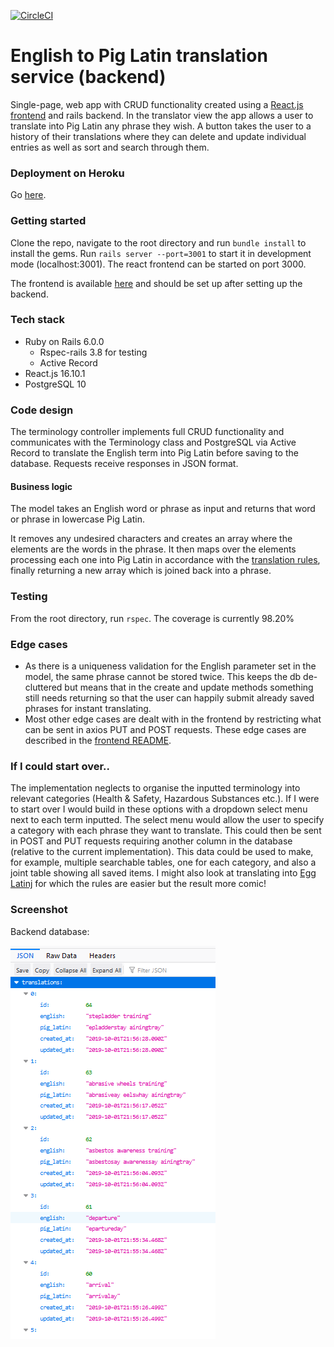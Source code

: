[![CircleCI](https://circleci.com/gh/olliebrownlow/pig-latin-rails-backend.svg?style=shield)](https://circleci.com/gh/olliebrownlow/pig-latin-rails-backend)

# English to Pig Latin translation service (backend)

Single-page, web app with CRUD functionality created using a [React.js frontend](https://github.com/olliebrownlow/pig-latin-react-frontend) and rails backend. In the translator view the app allows a user to translate into Pig Latin any phrase they wish. A button takes the user to a history of their translations where they can delete and update individual entries as well as sort and search through them.

### Deployment on Heroku

Go [here](https://piglatin-backend.herokuapp.com/).

### Getting started

Clone the repo, navigate to the root directory and run `bundle install` to install the gems. Run `rails server --port=3001` to start it in development mode (localhost:3001). The react frontend can be started on port 3000.

The frontend is available [here](https://github.com/olliebrownlow/pig-latin-react-frontend) and should be set up after setting up the backend.

### Tech stack

- Ruby on Rails 6.0.0
  - Rspec-rails 3.8 for testing
  - Active Record
- React.js 16.10.1
- PostgreSQL 10

### Code design

The terminology controller implements full CRUD functionality and communicates with the Terminology class and PostgreSQL via Active Record to translate the English term into Pig Latin before saving to the database. Requests receive responses in JSON format.

#### Business logic

The model takes an English word or phrase as input and returns that word or phrase in lowercase Pig Latin.

It removes any undesired characters and creates an array where the elements are the words in the phrase. It then maps over the elements processing each one into Pig Latin in accordance with the [translation rules](https://en.wikipedia.org/wiki/Pig_Latin#Rules), finally returning a new array which is joined back into a phrase.

### Testing

From the root directory, run `rspec`. The coverage is currently 98.20%

### Edge cases

- As there is a uniqueness validation for the English parameter set in the model, the same phrase cannot be stored twice. This keeps the db de-cluttered but means that in the create and update methods something still needs returning so that the user can happily submit already saved phrases for instant translating.
- Most other edge cases are dealt with in the frontend by restricting what can be sent in axios PUT and POST requests. These edge cases are described in the [frontend README](https://github.com/olliebrownlow/pig-latin-react-frontend/blob/master/README.md).

### If I could start over..

The implementation neglects to organise the inputted terminology into relevant categories (Health & Safety, Hazardous Substances etc.). If I were to start over I would build in these options with a dropdown select menu next to each term inputted. The select menu would allow the user to specify a category with each phrase they want to translate. This could then be sent in POST and PUT requests requiring another column in the database (relative to the current implementation). This data could be used to make, for example, multiple searchable tables, one for each category, and also a joint table showing all saved items. I might also look at translating into [Egg Latinj](https://www.youtube.com/watch?v=5Vb98a6lUjc) for which the rules are easier but the result more comic!

### Screenshot

Backend database:

![app](./public/jsonbackenddata.PNG)
